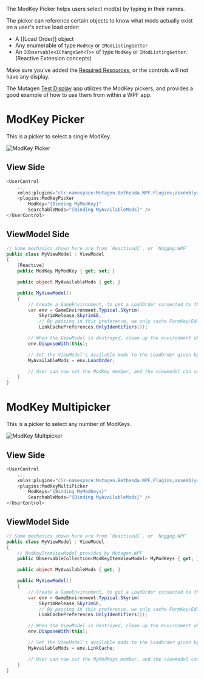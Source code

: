 The ModKey Picker helps users select mod(s) by typing in their names.

The picker can reference certain objects to know what mods actually exist on a user's active load order:
- A [[Load Order]] object
- Any enumerable of type `ModKey` or `IModListingGetter`
- An `IObservable<IChangeSet<T>>` of type `ModKey` or `IModListingGetter`. (Reactive Extension concepts)

Make sure you've added the [Required Resources](Adding-Required-Resources), or the controls will not have any display.

The Mutagen [Test Display](https://github.com/Mutagen-Modding/Mutagen/tree/release/Mutagen.Bethesda.WPF.TestDisplay) app utilizes the ModKey pickers, and provides a good example of how to use them from within a WPF app.

# ModKey Picker
This is a picker to select a single ModKey.

![ModKey Picker](https://i.imgur.com/FYT1EDq.gif)

## View Side
```cs
<UserControl
    ...
    xmlns:plugins="clr-namespace:Mutagen.Bethesda.WPF.Plugins;assembly=Mutagen.Bethesda.WPF" >
    <plugins:ModKeyPicker 
        ModKey="{Binding MyModKey}"
        SearchableMods="{Binding MyAvailableMods}" />
</UserControl>
```

## ViewModel Side
```cs
// Some mechanics shown here are from `ReactiveUI`, or `Noggog.WPF`
public class MyViewModel : ViewModel
{
    [Reactive]
    public ModKey MyModKey { get; set; }

    public object MyAvailableMods { get; }

    public MyViewModel()
    {
        // Create a GameEnvironment, to get a LoadOrder connected to the current users' setup
        var env = GameEnvironment.Typical.Skyrim(
            SkyrimRelease.SkyrimSE, 
            // By passing in this preference, we only cache FormKey/EditorID info, keeping memory usage down
            LinkCachePreferences.OnlyIdentifiers());

        // When the ViewModel is destroyed, clean up the environment object.  Good practice
        env.DisposeWith(this);

        // Set the ViewModel's available mods to the LoadOrder given by the environment
        MyAvailableMods = env.LoadOrder;

        // User can now set the ModKey member, and the viewmodel can see the results
    }
}
```

# ModKey Multipicker
This is a picker to select any number of ModKeys.

![ModKey Multipicker](https://i.imgur.com/TNnR53A.gif)

## View Side
```cs
<UserControl
    ...
    xmlns:plugins="clr-namespace:Mutagen.Bethesda.WPF.Plugins;assembly=Mutagen.Bethesda.WPF" >
    <plugins:ModKeyMultiPicker
        ModKeys="{Binding MyModKeys}"
        SearchableMods="{Binding MyAvailableMods}" />
</UserControl>
```

## ViewModel Side
```cs
// Some mechanics shown here are from `ReactiveUI`, or `Noggog.WPF`
public class MyViewModel : ViewModel
{
    // ModKeyItemViewModel provided by Mutagen.WPF
    public ObservableCollection<ModKeyItemViewModel> MyModKeys { get; } = new();

    public object MyAvailableMods { get; }

    public MyViewModel()
    {
        // Create a GameEnvironment, to get a LoadOrder connected to the current users' setup
        var env = GameEnvironment.Typical.Skyrim(
            SkyrimRelease.SkyrimSE, 
            // By passing in this preference, we only cache FormKey/EditorID info, keeping memory usage down
            LinkCachePreferences.OnlyIdentifiers());

        // When the ViewModel is destroyed, clean up the environment object.  Good practice
        env.DisposeWith(this);

        // Set the ViewModel's available mods to the LoadOrder given by the environment
        MyAvailableMods = env.LinkCache;

        // User can now set the MyModKeys member, and the viewmodel can see the results
    }
}
```